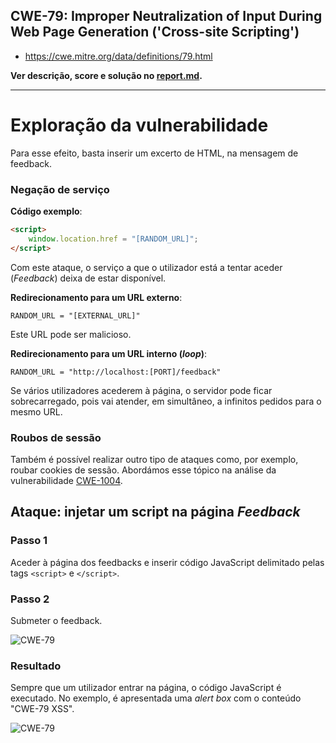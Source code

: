 ## CWE-79: Improper Neutralization of Input During Web Page Generation ('Cross-site Scripting')
- https://cwe.mitre.org/data/definitions/79.html

**Ver descrição, score e solução no [report.md](../report.md#cwe-79-improper-neutralization-of-input-during-web-page-generation-cross-site-scripting).**

---
# Exploração da vulnerabilidade
Para esse efeito, basta inserir um excerto de HTML, na mensagem de feedback.

### Negação de serviço
**Código exemplo**:
```html
<script>
    window.location.href = "[RANDOM_URL]";
</script>
```

Com este ataque, o serviço a que o utilizador está a tentar aceder (*Feedback*) deixa de estar disponível.

**Redirecionamento para um URL externo**:

```RANDOM_URL = "[EXTERNAL_URL]"```

Este URL pode ser malicioso.

**Redirecionamento para um URL interno (*loop*)**:

```RANDOM_URL = "http://localhost:[PORT]/feedback"```

Se vários utilizadores acederem à página, o servidor pode ficar sobrecarregado, pois vai atender, em simultâneo, a infinitos pedidos para o mesmo URL.

### Roubos de sessão
Também é possível realizar outro tipo de ataques como, por exemplo, roubar cookies de sessão. Abordámos esse tópico na análise da vulnerabilidade [CWE-1004](CWE-1004.md).

## Ataque: injetar um script na página *Feedback*
### Passo 1
Aceder à página dos feedbacks e inserir código JavaScript delimitado pelas tags ```<script>``` e ```</script>```.

### Passo 2
Submeter o feedback.

![CWE-79](images/CWE-79_image1.png)

### Resultado
Sempre que um utilizador entrar na página, o código JavaScript é executado. No exemplo, é apresentada uma *alert box* com o conteúdo "CWE-79 XSS".

![CWE-79](images/CWE-79_image2.png)